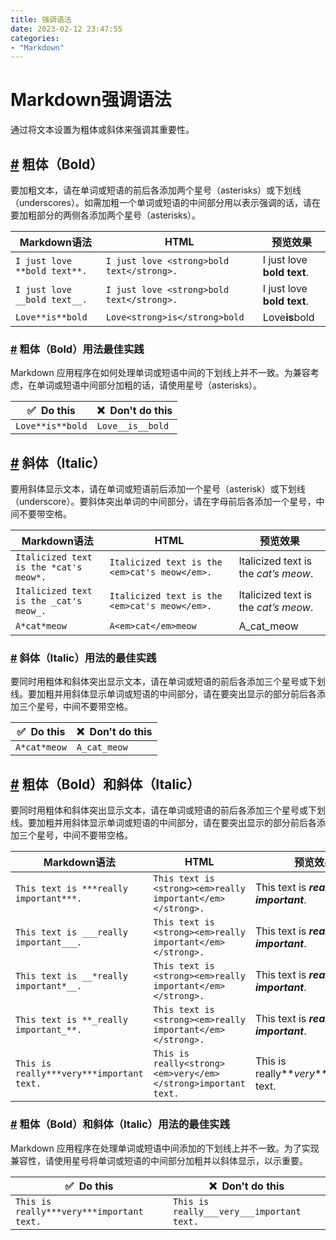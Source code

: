 ```yaml
---
title: 强调语法
date: 2023-02-12 23:47:55
categories: 
- "Markdown"
---
```


# Markdown强调语法

通过将文本设置为粗体或斜体来强调其重要性。

## [#](https://markdown.com.cn/basic-syntax/emphasis.html#%E7%B2%97%E4%BD%93%EF%BC%88bold%EF%BC%89) 粗体（Bold）

要加粗文本，请在单词或短语的前后各添加两个星号（asterisks）或下划线（underscores）。如需加粗一个单词或短语的中间部分用以表示强调的话，请在要加粗部分的两侧各添加两个星号（asterisks）。

| Markdown语法 | HTML | 预览效果 |
| --- | --- | --- |
| `I just love **bold text**.` | `I just love <strong>bold text</strong>.` | I just love **bold text**. |
| `I just love __bold text__.` | `I just love <strong>bold text</strong>.` | I just love **bold text**. |
| `Love**is**bold` | `Love<strong>is</strong>bold` | Love**is**bold |

### [#](https://markdown.com.cn/basic-syntax/emphasis.html#%E7%B2%97%E4%BD%93%EF%BC%88bold%EF%BC%89%E7%94%A8%E6%B3%95%E6%9C%80%E4%BD%B3%E5%AE%9E%E8%B7%B5) 粗体（Bold）用法最佳实践

Markdown 应用程序在如何处理单词或短语中间的下划线上并不一致。为兼容考虑，在单词或短语中间部分加粗的话，请使用星号（asterisks）。

| ✅  Do this | ❌  Don't do this |
| --- | --- |
| `Love**is**bold` | `Love__is__bold` |

## [#](https://markdown.com.cn/basic-syntax/emphasis.html#%E6%96%9C%E4%BD%93%EF%BC%88italic%EF%BC%89) 斜体（Italic）

要用斜体显示文本，请在单词或短语前后添加一个星号（asterisk）或下划线（underscore）。要斜体突出单词的中间部分，请在字母前后各添加一个星号，中间不要带空格。

| Markdown语法 | HTML | 预览效果 |
| --- | --- | --- |
| `Italicized text is the *cat's meow*.` | `Italicized text is the <em>cat's meow</em>.` | Italicized text is the _cat’s meow_. |
| `Italicized text is the _cat's meow_.` | `Italicized text is the <em>cat's meow</em>.` | Italicized text is the _cat’s meow_. |
| `A*cat*meow` | `A<em>cat</em>meow` | A_cat_meow |

### [#](https://markdown.com.cn/basic-syntax/emphasis.html#%E6%96%9C%E4%BD%93%EF%BC%88italic%EF%BC%89%E7%94%A8%E6%B3%95%E7%9A%84%E6%9C%80%E4%BD%B3%E5%AE%9E%E8%B7%B5) 斜体（Italic）用法的最佳实践

要同时用粗体和斜体突出显示文本，请在单词或短语的前后各添加三个星号或下划线。要加粗并用斜体显示单词或短语的中间部分，请在要突出显示的部分前后各添加三个星号，中间不要带空格。

| ✅  Do this | ❌  Don't do this |
| --- | --- |
| `A*cat*meow` | `A_cat_meow` |

## [#](https://markdown.com.cn/basic-syntax/emphasis.html#%E7%B2%97%E4%BD%93%EF%BC%88bold%EF%BC%89%E5%92%8C%E6%96%9C%E4%BD%93%EF%BC%88italic%EF%BC%89) 粗体（Bold）和斜体（Italic）

要同时用粗体和斜体突出显示文本，请在单词或短语的前后各添加三个星号或下划线。要加粗并用斜体显示单词或短语的中间部分，请在要突出显示的部分前后各添加三个星号，中间不要带空格。

| Markdown语法 | HTML | 预览效果 |
| --- | --- | --- |
| `This text is ***really important***.` | `This text is <strong><em>really important</em></strong>.` | This text is **_really important_**. |
| `This text is ___really important___.` | `This text is <strong><em>really important</em></strong>.` | This text is **_really important_**. |
| `This text is __*really important*__.` | `This text is <strong><em>really important</em></strong>.` | This text is **_really important_**. |
| `This text is **_really important_**.` | `This text is <strong><em>really important</em></strong>.` | This text is **_really important_**. |
| `This is really***very***important text.` | `This is really<strong><em>very</em></strong>important text.` | This is really**_very_**important text. |

### [#](https://markdown.com.cn/basic-syntax/emphasis.html#%E7%B2%97%E4%BD%93%EF%BC%88bold%EF%BC%89%E5%92%8C%E6%96%9C%E4%BD%93%EF%BC%88italic%EF%BC%89%E7%94%A8%E6%B3%95%E7%9A%84%E6%9C%80%E4%BD%B3%E5%AE%9E%E8%B7%B5) 粗体（Bold）和斜体（Italic）用法的最佳实践

Markdown 应用程序在处理单词或短语中间添加的下划线上并不一致。为了实现兼容性，请使用星号将单词或短语的中间部分加粗并以斜体显示，以示重要。

| ✅  Do this | ❌  Don't do this |
| --- | --- |
| `This is really***very***important text.` | `This is really___very___important text.` |